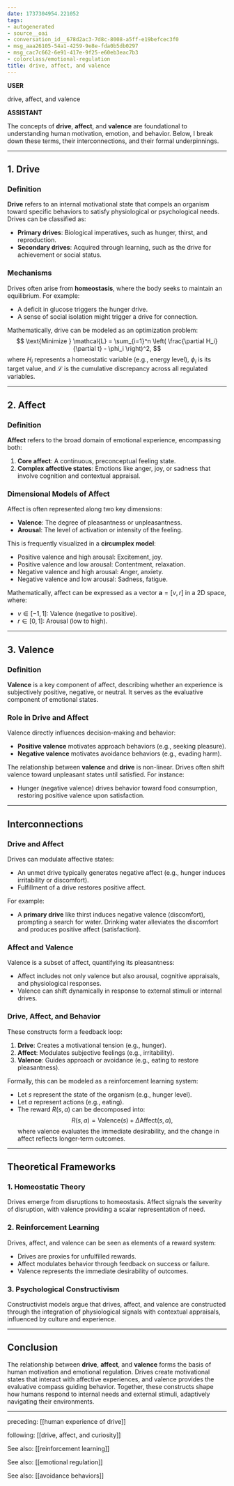 ```yaml
---
date: 1737304954.221052
tags:
- autogenerated
- source__oai
- conversation_id__678d2ac3-7d8c-8008-a5ff-e19befcec3f0
- msg_aaa26105-54a1-4259-9e8e-fda0b5db0297
- msg_cac7c662-6e91-417e-9f25-e60eb3eac7b3
- colorclass/emotional-regulation
title: drive, affect, and valence
---
```


**USER**

drive, affect, and valence


**ASSISTANT**

The concepts of **drive**, **affect**, and **valence** are foundational to understanding human motivation, emotion, and behavior. Below, I break down these terms, their interconnections, and their formal underpinnings.

---

## **1. Drive**
### Definition
**Drive** refers to an internal motivational state that compels an organism toward specific behaviors to satisfy physiological or psychological needs. Drives can be classified as:
- **Primary drives**: Biological imperatives, such as hunger, thirst, and reproduction.
- **Secondary drives**: Acquired through learning, such as the drive for achievement or social status.

### Mechanisms
Drives often arise from **homeostasis**, where the body seeks to maintain an equilibrium. For example:
- A deficit in glucose triggers the hunger drive.
- A sense of social isolation might trigger a drive for connection.

Mathematically, drive can be modeled as an optimization problem:
$$
\text{Minimize } \mathcal{L} = \sum_{i=1}^n \left( \frac{\partial H_i}{\partial t} - \phi_i \right)^2,
$$
where $H_i$ represents a homeostatic variable (e.g., energy level), $\phi_i$ is its target value, and $\mathcal{L}$ is the cumulative discrepancy across all regulated variables.

---

## **2. Affect**
### Definition
**Affect** refers to the broad domain of emotional experience, encompassing both:
1. **Core affect**: A continuous, preconceptual feeling state.
2. **Complex affective states**: Emotions like anger, joy, or sadness that involve cognition and contextual appraisal.

### Dimensional Models of Affect
Affect is often represented along two key dimensions:
- **Valence**: The degree of pleasantness or unpleasantness.
- **Arousal**: The level of activation or intensity of the feeling.

This is frequently visualized in a **circumplex model**:
- Positive valence and high arousal: Excitement, joy.
- Positive valence and low arousal: Contentment, relaxation.
- Negative valence and high arousal: Anger, anxiety.
- Negative valence and low arousal: Sadness, fatigue.

Mathematically, affect can be expressed as a vector $\mathbf{a} = [v, r]$ in a 2D space, where:
- $v \in [-1, 1]$: Valence (negative to positive).
- $r \in [0, 1]$: Arousal (low to high).

---

## **3. Valence**
### Definition
**Valence** is a key component of affect, describing whether an experience is subjectively positive, negative, or neutral. It serves as the evaluative component of emotional states.

### Role in Drive and Affect
Valence directly influences decision-making and behavior:
- **Positive valence** motivates approach behaviors (e.g., seeking pleasure).
- **Negative valence** motivates avoidance behaviors (e.g., evading harm).

The relationship between **valence** and **drive** is non-linear. Drives often shift valence toward unpleasant states until satisfied. For instance:
- Hunger (negative valence) drives behavior toward food consumption, restoring positive valence upon satisfaction.

---

## **Interconnections**
### Drive and Affect
Drives can modulate affective states:
- An unmet drive typically generates negative affect (e.g., hunger induces irritability or discomfort).
- Fulfillment of a drive restores positive affect.

For example:
- A **primary drive** like thirst induces negative valence (discomfort), prompting a search for water. Drinking water alleviates the discomfort and produces positive affect (satisfaction).

### Affect and Valence
Valence is a subset of affect, quantifying its pleasantness:
- Affect includes not only valence but also arousal, cognitive appraisals, and physiological responses.
- Valence can shift dynamically in response to external stimuli or internal drives.

### Drive, Affect, and Behavior
These constructs form a feedback loop:
1. **Drive**: Creates a motivational tension (e.g., hunger).
2. **Affect**: Modulates subjective feelings (e.g., irritability).
3. **Valence**: Guides approach or avoidance (e.g., eating to restore pleasantness).

Formally, this can be modeled as a reinforcement learning system:
- Let $s$ represent the state of the organism (e.g., hunger level).
- Let $a$ represent actions (e.g., eating).
- The reward $R(s, a)$ can be decomposed into:
  $$
  R(s, a) = \text{Valence}(s) + \Delta \text{Affect}(s, a),
  $$
  where valence evaluates the immediate desirability, and the change in affect reflects longer-term outcomes.

---

## **Theoretical Frameworks**
### 1. **Homeostatic Theory**
Drives emerge from disruptions to homeostasis. Affect signals the severity of disruption, with valence providing a scalar representation of need.

### 2. **Reinforcement Learning**
Drives, affect, and valence can be seen as elements of a reward system:
- Drives are proxies for unfulfilled rewards.
- Affect modulates behavior through feedback on success or failure.
- Valence represents the immediate desirability of outcomes.

### 3. **Psychological Constructivism**
Constructivist models argue that drives, affect, and valence are constructed through the integration of physiological signals with contextual appraisals, influenced by culture and experience.

---

## **Conclusion**
The relationship between **drive**, **affect**, and **valence** forms the basis of human motivation and emotional regulation. Drives create motivational states that interact with affective experiences, and valence provides the evaluative compass guiding behavior. Together, these constructs shape how humans respond to internal needs and external stimuli, adaptively navigating their environments.


---

preceding: [[human experience of drive]]  


following: [[drive, affect, and curiosity]]

See also: [[reinforcement learning]]


See also: [[emotional regulation]]


See also: [[avoidance behaviors]]